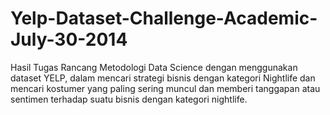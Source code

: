 # Yelp-Dataset-Challenge-Academic-July-30-2014
Hasil Tugas Rancang Metodologi Data Science dengan menggunakan dataset YELP, dalam mencari strategi bisnis dengan kategori Nightlife dan mencari kostumer yang paling sering muncul dan memberi tanggapan atau sentimen terhadap suatu bisnis dengan kategori nightlife.

